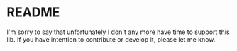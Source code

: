 # README #

I'm sorry to say that unfortunately I don't any more have time to support this lib. If you have intention to contribute or develop it, please let me know.